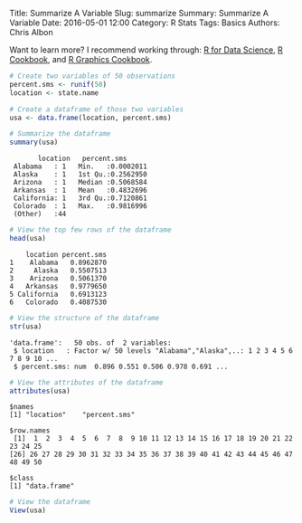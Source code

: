 Title: Summarize A Variable
Slug: summarize
Summary: Summarize A Variable
Date: 2016-05-01 12:00
Category: R Stats
Tags: Basics
Authors: Chris Albon

Want to learn more? I recommend working through: [R for Data Science](http://amzn.to/2myxnhi), [R Cookbook](http://amzn.to/2lF6hkb), and [R Graphics Cookbook](http://amzn.to/2m0fcPL).


```R
# Create two variables of 50 observations
percent.sms <- runif(50)
location <- state.name
```


```R
# Create a dataframe of those two variables
usa <- data.frame(location, percent.sms)
```


```R
# Summarize the dataframe
summary(usa)
```




           location   percent.sms       
     Alabama   : 1   Min.   :0.0002011  
     Alaska    : 1   1st Qu.:0.2562950  
     Arizona   : 1   Median :0.5068584  
     Arkansas  : 1   Mean   :0.4832696  
     California: 1   3rd Qu.:0.7120861  
     Colorado  : 1   Max.   :0.9816996  
     (Other)   :44                      




```R
# View the top few rows of the dataframe
head(usa)
```




        location percent.sms
    1    Alabama   0.8962870
    2     Alaska   0.5507513
    3    Arizona   0.5061370
    4   Arkansas   0.9779650
    5 California   0.6913123
    6   Colorado   0.4087530




```R
# View the structure of the dataframe
str(usa)
```

    'data.frame':	50 obs. of  2 variables:
     $ location   : Factor w/ 50 levels "Alabama","Alaska",..: 1 2 3 4 5 6 7 8 9 10 ...
     $ percent.sms: num  0.896 0.551 0.506 0.978 0.691 ...



```R
# View the attributes of the dataframe
attributes(usa)
```




    $names
    [1] "location"    "percent.sms"

    $row.names
     [1]  1  2  3  4  5  6  7  8  9 10 11 12 13 14 15 16 17 18 19 20 21 22 23 24 25
    [26] 26 27 28 29 30 31 32 33 34 35 36 37 38 39 40 41 42 43 44 45 46 47 48 49 50

    $class
    [1] "data.frame"





```R
# View the dataframe
View(usa)
```
